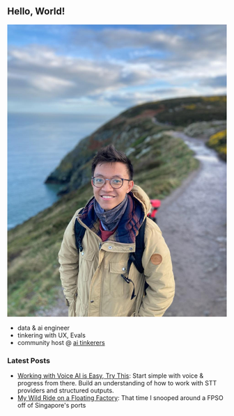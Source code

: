<link rel="stylesheet" href="css/style.css">

## Hello, World!

![yongquantan](./blog/posts/assets/profile_pic.jpg)

- data & ai engineer
- tinkering with UX, Evals
- community host @ [ai tinkerers](https://singapore.aitinkerers.org/)

### Latest Posts
- [Working with Voice AI is Easy, Try This](./blog/posts/working_with_voice.md): Start simple with voice & progress from there. Build an understanding of how to work with STT providers and structured outputs.
- [My Wild Ride on a Floating Factory](./blog/posts/my_wild_ride_on_a_floating_factory.md): That time I snooped around a FPSO off of Singapore's ports

<!-- * `mkdocs new [dir-name]` - Create a new project.
* `mkdocs serve` - Start the live-reloading docs server.
* `mkdocs build` - Build the documentation site.
* `mkdocs -h` - Print help message and exit. -->